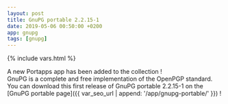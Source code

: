 ```yaml
---
layout: post
title: GnuPG portable 2.2.15-1
date: 2019-05-06 00:50:00 +0200
app: gnupg
tags: [gnupg]
---
```

{% include vars.html %}

A new Portapps app has been added to the collection !<br />
GnuPG is a complete and free implementation of the OpenPGP standard.<br />
You can download this first release of GnuPG portable 2.2.15-1 on the [GnuPG portable page]({{ var_seo_url | append: '/app/gnupg-portable/' }}) !
